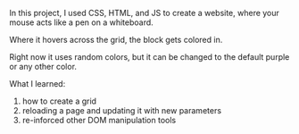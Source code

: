 In this project, I used CSS, HTML, and JS to create a website, where your mouse acts like a pen on a whiteboard. 

Where it hovers across the grid, the block gets colored in. 

Right now it uses random colors, but it can be changed to the default purple or any other color.

What I learned:

1. how to create a grid
2. reloading a page and updating it with new parameters
3. re-inforced other DOM manipulation tools
